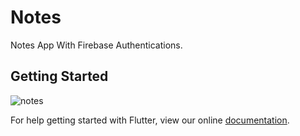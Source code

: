 # Notes

Notes App With Firebase Authentications.

## Getting Started


![notes](https://user-images.githubusercontent.com/33687538/52900792-4d056280-3203-11e9-9ad8-95d37c81d9d6.gif)



For help getting started with Flutter, view our online
[documentation](https://flutter.io/).
